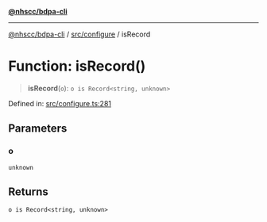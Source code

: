 [**@nhscc/bdpa-cli**](../../../README.md)

***

[@nhscc/bdpa-cli](../../../README.md) / [src/configure](../README.md) / isRecord

# Function: isRecord()

> **isRecord**(`o`): `o is Record<string, unknown>`

Defined in: [src/configure.ts:281](https://github.com/nhscc/bdpa-cli/blob/c8a325cdd3d6bbbd34604fbd2249eb233fe4776a/src/configure.ts#L281)

## Parameters

### o

`unknown`

## Returns

`o is Record<string, unknown>`
